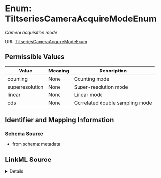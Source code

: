 # Enum: TiltseriesCameraAcquireModeEnum




_Camera acquisition mode_



URI: [TiltseriesCameraAcquireModeEnum](TiltseriesCameraAcquireModeEnum.md)

## Permissible Values

| Value | Meaning | Description |
| --- | --- | --- |
| counting | None | Counting mode |
| superresolution | None | Super-resolution mode |
| linear | None | Linear mode |
| cds | None | Correlated double sampling mode |









## Identifier and Mapping Information







### Schema Source


* from schema: metadata






## LinkML Source

<details>
```yaml
name: tiltseries_camera_acquire_mode_enum
description: Camera acquisition mode
from_schema: metadata
rank: 1000
permissible_values:
  counting:
    text: counting
    description: Counting mode
  superresolution:
    text: superresolution
    description: Super-resolution mode
  linear:
    text: linear
    description: Linear mode
  cds:
    text: cds
    description: Correlated double sampling mode

```
</details>
